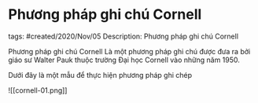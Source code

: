 # Phương pháp ghi chú Cornell

tags: #created/2020/Nov/05
Description: Phương pháp ghi chú Cornell

Phương pháp ghi chú Cornell Là một phương pháp ghi chú được đưa ra bởi giáo sư Walter Pauk thuộc trường Đại học Cornell vào những năm 1950. 

Dưới đây là một mẫu để thực hiện phương pháp ghi chép

![[cornell-01.png]]